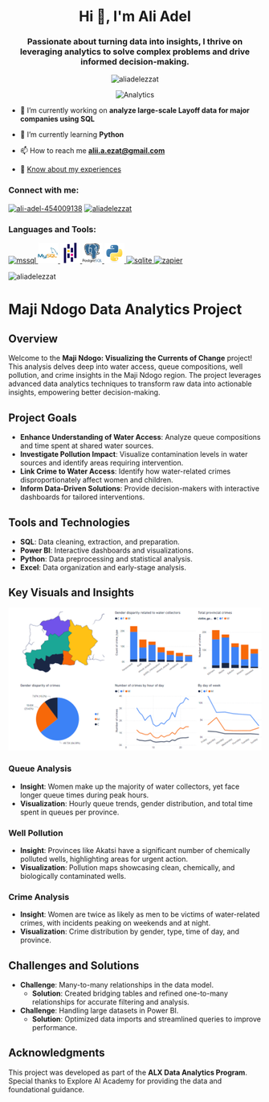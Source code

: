 <h1 align="center">Hi 👋, I'm Ali Adel</h1>
<h3 align="center">Passionate about turning data into insights, I thrive on leveraging analytics to solve complex problems and drive informed decision-making.</h3>

<p align="center"> <img src="https://komarev.com/ghpvc/?username=aliadelezzat&label=Profile%20views&color=0e75b6&style=flat" alt="aliadelezzat" /> </p>
<div align="center">
  <img src="https://i.pinimg.com/originals/a6/c2/47/a6c247e6667eebefee85d1e38803b446.gif" alt="Analytics" width="400"/>
</div>



- 🔭 I’m currently working on **analyze large-scale Layoff data for major companies using SQL**

- 🌱 I’m currently learning **Python**

- 📫 How to reach me **alii.a.ezat@gmail.com**

- 📄  [Know about my experiences](https://drive.google.com/file/d/10x1f25M3T8K5F7xobuF9ETk0Z3uG9RQf/view?usp=drive_link)

<h3 align="left">Connect with me:</h3>
<p align="left">
<a href="https://linkedin.com/in/ali-adel-454009138" target="blank"><img align="center" src="https://raw.githubusercontent.com/rahuldkjain/github-profile-readme-generator/master/src/images/icons/Social/linked-in-alt.svg" alt="ali-adel-454009138" height="30" width="40" /></a>
<a href="https://kaggle.com/aliadelezzat" target="blank"><img align="center" src="https://raw.githubusercontent.com/rahuldkjain/github-profile-readme-generator/master/src/images/icons/Social/kaggle.svg" alt="aliadelezzat" height="30" width="40" /></a>
</p>

<h3 align="left">Languages and Tools:</h3>
<p align="left"> <a href="https://www.microsoft.com/en-us/sql-server" target="_blank" rel="noreferrer"> <img src="https://www.svgrepo.com/show/303229/microsoft-sql-server-logo.svg" alt="mssql" width="40" height="40"/> </a> <a href="https://www.mysql.com/" target="_blank" rel="noreferrer"> <img src="https://raw.githubusercontent.com/devicons/devicon/master/icons/mysql/mysql-original-wordmark.svg" alt="mysql" width="40" height="40"/> </a> <a href="https://pandas.pydata.org/" target="_blank" rel="noreferrer"> <img src="https://raw.githubusercontent.com/devicons/devicon/2ae2a900d2f041da66e950e4d48052658d850630/icons/pandas/pandas-original.svg" alt="pandas" width="40" height="40"/> </a> <a href="https://www.postgresql.org" target="_blank" rel="noreferrer"> <img src="https://raw.githubusercontent.com/devicons/devicon/master/icons/postgresql/postgresql-original-wordmark.svg" alt="postgresql" width="40" height="40"/> </a> <a href="https://www.python.org" target="_blank" rel="noreferrer"> <img src="https://raw.githubusercontent.com/devicons/devicon/master/icons/python/python-original.svg" alt="python" width="40" height="40"/> </a> <a href="https://www.sqlite.org/" target="_blank" rel="noreferrer"> <img src="https://www.vectorlogo.zone/logos/sqlite/sqlite-icon.svg" alt="sqlite" width="40" height="40"/> </a> <a href="https://zapier.com" target="_blank" rel="noreferrer"> <img src="https://www.vectorlogo.zone/logos/zapier/zapier-icon.svg" alt="zapier" width="40" height="40"/> </a> </p>

<p><img align="center" src="https://github-readme-stats.vercel.app/api/top-langs?username=aliadelezzat&show_icons=true&locale=en&layout=compact" alt="aliadelezzat" /></p>

# **Maji Ndogo Data Analytics Project**

## **Overview**
Welcome to the **Maji Ndogo: Visualizing the Currents of Change** project! This analysis delves deep into water access, queue compositions, well pollution, and crime insights in the Maji Ndogo region. The project leverages advanced data analytics techniques to transform raw data into actionable insights, empowering better decision-making.

## **Project Goals**
- **Enhance Understanding of Water Access**: Analyze queue compositions and time spent at shared water sources.
- **Investigate Pollution Impact**: Visualize contamination levels in water sources and identify areas requiring intervention.
- **Link Crime to Water Access**: Identify how water-related crimes disproportionately affect women and children.
- **Inform Data-Driven Solutions**: Provide decision-makers with interactive dashboards for tailored interventions.

## **Tools and Technologies**
- **SQL**: Data cleaning, extraction, and preparation.
- **Power BI**: Interactive dashboards and visualizations.
- **Python**: Data preprocessing and statistical analysis.
- **Excel**: Data organization and early-stage analysis.

## **Key Visuals and Insights**
![Visual Summary of Crime and Gender Disparity Analysis](https://github.com/AliAdelEzzat/Data-Analytics/blob/c6abda3feb5e7c10512b60ec01292b6f7d20f2ee/visual1.png)
### **Queue Analysis**
- **Insight**: Women make up the majority of water collectors, yet face longer queue times during peak hours. 
- **Visualization**: Hourly queue trends, gender distribution, and total time spent in queues per province.

### **Well Pollution**
- **Insight**: Provinces like Akatsi have a significant number of chemically polluted wells, highlighting areas for urgent action.
- **Visualization**: Pollution maps showcasing clean, chemically, and biologically contaminated wells.

### **Crime Analysis**
- **Insight**: Women are twice as likely as men to be victims of water-related crimes, with incidents peaking on weekends and at night.
- **Visualization**: Crime distribution by gender, type, time of day, and province.

## **Challenges and Solutions**
- **Challenge**: Many-to-many relationships in the data model.
  - **Solution**: Created bridging tables and refined one-to-many relationships for accurate filtering and analysis.
- **Challenge**: Handling large datasets in Power BI.
  - **Solution**: Optimized data imports and streamlined queries to improve performance.

## **Acknowledgments**
This project was developed as part of the **ALX Data Analytics Program**. Special thanks to Explore AI Academy for providing the data and foundational guidance.
